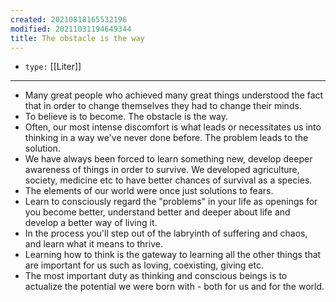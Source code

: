 ```yaml
---
created: 20210818165532196
modified: 20211031194649344
title: The obstacle is the way
---
```


- `type:` [[Liter]]
***

- Many great people who achieved many great things understood the fact that in order to change themselves they had to change their minds.
- To believe is to become. The obstacle is the way.
- Often, our most intense discomfort is what leads or necessitates us into thinking in a way we've never done before. The problem leads to the solution.
- We have always been forced to learn something new, develop deeper awareness of things in order to survive. We developed agriculture, society, medicine etc to have better chances of survival as a species.
- The elements of our world were once just solutions to fears.
- Learn to consciously regard the "problems" in your life as openings for you become better, understand better and deeper about life and develop a better way of living it.
- In the process you'll step out of the labryinth of suffering and chaos, and learn what it means to thrive.
- Learning how to think is the gateway to learning all the other things that are important for us such as loving, coexisting, giving etc.
- The most important duty as thinking and conscious beings is to actualize the potential we were born with - both for us and for the world.
